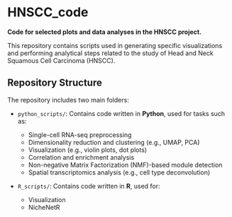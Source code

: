 # HNSCC_code

**Code for selected plots and data analyses in the HNSCC project.**

This repository contains scripts used in generating specific visualizations and performing analytical steps related to the study of Head and Neck Squamous Cell Carcinoma (HNSCC).

## Repository Structure

The repository includes two main folders:

- `python_scripts/`: Contains code written in **Python**, used for tasks such as:
  - Single-cell RNA-seq preprocessing
  - Dimensionality reduction and clustering (e.g., UMAP, PCA)
  - Visualization (e.g., violin plots, dot plots)
  - Correlation and enrichment analysis
  - Non-negative Matrix Factorization (NMF)-based module detection
  - Spatial transcriptomics analysis (e.g., cell type deconvolution)

- `R_scripts/`: Contains code written in **R**, used for:
  - Visualization
  - NicheNetR
